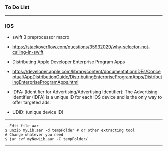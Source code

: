### To Do List
 
----------------------------------------------------------------------------
### IOS

* swift 3 preprocessor macro
* https://stackoverflow.com/questions/35932029/why-selector-not-calling-in-swift
* Distributing Apple Developer Enterprise Program Apps
* https://developer.apple.com/library/content/documentation/IDEs/Conceptual/AppDistributionGuide/DistributingEnterpriseProgramApps/DistributingEnterpriseProgramApps.html


* IDFA: (Identifier for Advertising/Advertising Identifier): The Advertising Identifier (IDFA) is a unique ID for each iOS device and is the only way to offer targeted ads.

* UDID: (unique device ID) 


----------------------------------------------------------------------------

```
- Edit file aar 
$ unzip myLib.aar -d tempFolder # or other extracting tool
# Change whatever you need
$ jar cvf myNewLib.aar -C tempFolder/ .
```
----------------------------------------------------------------------------







